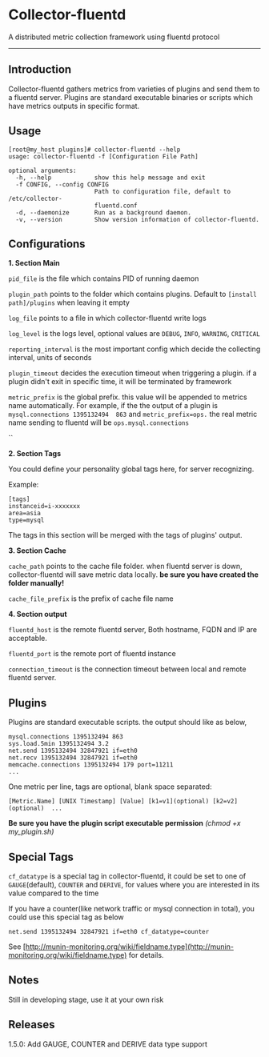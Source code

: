 Collector-fluentd
=================

A distributed metric collection framework using fluentd protocol

-----------------

## Introduction

Collector-fluentd gathers metrics from varieties of plugins and send them to a fluentd server. Plugins are standard executable binaries or scripts which have metrics outputs in specific format.

## Usage

```
[root@my_host plugins]# collector-fluentd --help
usage: collector-fluentd -f [Configuration File Path]

optional arguments:
  -h, --help            show this help message and exit
  -f CONFIG, --config CONFIG
                        Path to configuration file, default to /etc/collector-
                        fluentd.conf
  -d, --daemonize       Run as a background daemon.
  -v, --version         Show version information of collector-fluentd.
```

## Configurations

**1. Section Main**

`pid_file` is the file which contains PID of running daemon

`plugin_path` points to the folder which contains plugins. Default to `[install path]/plugins` when leaving it empty

`log_file` points to a file in which collector-fluentd write logs

`log_level` is the logs level, optional values are `DEBUG`, `INFO`, `WARNING`, `CRITICAL`

`reporting_interval` is the most important config which decide the collecting interval, units of seconds

`plugin_timeout` decides the execution timeout when triggering a plugin. if a plugin didn't exit in specific time, it will be terminated by framework

`metric_prefix` is the global prefix. this value will be appended to metrics name automatically. For example, if the the output of a plugin is `mysql.connections 1395132494  863` and `metric_prefix=ops.` the real metric name sending to fluentd will be `ops.mysql.connections`

``

**2. Section Tags**

You could define your personality global tags here, for server recognizing.

Example:

```
[tags]
instanceid=i-xxxxxxx
area=asia
type=mysql
```

The tags in this section will be merged with the tags of plugins' output.

**3. Section Cache**

`cache_path` points to the cache file folder. when fluentd server is down, collector-fluentd will save metric data locally. **be sure you have created the folder manually!**

`cache_file_prefix` is the prefix of cache file name

**4. Section output**

`fluentd_host` is the remote fluentd server, Both hostname, FQDN and IP are acceptable.

`fluentd_port` is the remote port of fluentd instance

`connection_timeout` is the connection timeout between local and remote fluentd server.

## Plugins

Plugins are standard executable scripts. the output should like as below,

```
mysql.connections 1395132494 863
sys.load.5min 1395132494 3.2
net.send 1395132494 32847921 if=eth0
net.recv 1395132494 32847921 if=eth0
memcache.connections 1395132494 179 port=11211
...
```

One metric per line, tags are optional, blank space separated:

`[Metric.Name] [UNIX Timestamp] [Value] [k1=v1](optional) [k2=v2](optional)  ...`

**Be sure you have the plugin script executable permission** *(chmod +x my_plugin.sh)*

## Special Tags

`cf_datatype` is a special tag in collector-fluentd, it could be set to one of `GAUGE`(default), `COUNTER` and `DERIVE`, for values where you are interested in its value compared to the time

If you have a counter(like network traffic or mysql connection in total), you could use this special tag as below

```
net.send 1395132494 32847921 if=eth0 cf_datatype=counter
```

See [http://munin-monitoring.org/wiki/fieldname.type](http://munin-monitoring.org/wiki/fieldname.type) for details.

## Notes

Still in developing stage, use it at your own risk

## Releases

1.5.0: Add GAUGE, COUNTER and DERIVE data type support
